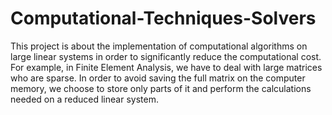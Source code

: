 # Computational-Techniques-Solvers
This project is about the implementation of computational algorithms on large linear systems in order to significantly reduce the computational cost.
For example, in Finite Element Analysis, we have to deal with large matrices who are sparse. In order to avoid saving the full matrix on the computer memory, we choose to store only parts of it and perform the calculations needed on a reduced linear system.
